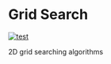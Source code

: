 # Grid Search

[![test](https://github.com/gridbugs/grid-search/actions/workflows/test.yml/badge.svg)](https://github.com/gridbugs/grid-search/actions/workflows/test.yml)

2D grid searching algorithms
